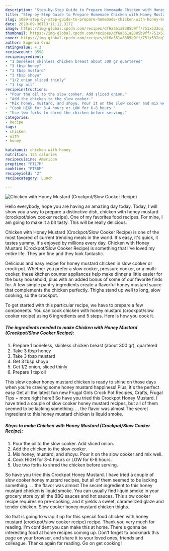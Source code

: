 ```yaml
---
description: "Step-by-Step Guide to Prepare Homemade Chicken with Honey Mustard (Crockpot/Slow Cooker Recipe)"
title: "Step-by-Step Guide to Prepare Homemade Chicken with Honey Mustard (Crockpot/Slow Cooker Recipe)"
slug: 1089-step-by-step-guide-to-prepare-homemade-chicken-with-honey-mustard-crockpot-slow-cooker-recipe
date: 2020-09-30T13:11:12.317Z
image: https://img-global.cpcdn.com/recipes/df6a361a8385b9ff/751x532cq70/chicken-with-honey-mustard-crockpotslow-cooker-recipe-recipe-main-photo.jpg
thumbnail: https://img-global.cpcdn.com/recipes/df6a361a8385b9ff/751x532cq70/chicken-with-honey-mustard-crockpotslow-cooker-recipe-recipe-main-photo.jpg
cover: https://img-global.cpcdn.com/recipes/df6a361a8385b9ff/751x532cq70/chicken-with-honey-mustard-crockpotslow-cooker-recipe-recipe-main-photo.jpg
author: Eugenia Cruz
ratingvalue: 4.3
reviewcount: 8598
recipeingredient:
- "1 boneless skinless chicken breast about 300 gr quartered"
- "3 tbsp honey"
- "3 tbsp mustard"
- "3 tbsp shoyu"
- "1/2 onion sliced thinly"
- "1 tsp oil"
recipeinstructions:
- "Pour the oil to the slow cooker. Add sliced onion."
- "Add the chicken to the slow cooker."
- "Mix honey, mustard, and shoyu. Pour it on the slow cooker and mix well."
- "Cook HIGH for 3-4 hours or LOW for 6-8 hours."
- "Use two forks to shred the chicken before serving."
categories:
- Recipe
tags:
- chicken
- with
- honey

katakunci: chicken with honey 
nutrition: 124 calories
recipecuisine: American
preptime: "PT17M"
cooktime: "PT58M"
recipeyield: "2"
recipecategory: Lunch

---
```



![Chicken with Honey Mustard (Crockpot/Slow Cooker Recipe)](https://img-global.cpcdn.com/recipes/df6a361a8385b9ff/751x532cq70/chicken-with-honey-mustard-crockpotslow-cooker-recipe-recipe-main-photo.jpg)

Hello everybody, hope you are having an amazing day today. Today, I will show you a way to prepare a distinctive dish, chicken with honey mustard (crockpot/slow cooker recipe). One of my favorites food recipes. For mine, I am going to make it a bit tasty. This will be really delicious.

Chicken with Honey Mustard (Crockpot/Slow Cooker Recipe) is one of the most favored of current trending meals in the world. It's easy, it's quick, it tastes yummy. It's enjoyed by millions every day. Chicken with Honey Mustard (Crockpot/Slow Cooker Recipe) is something that I've loved my entire life. They are fine and they look fantastic.

Delicious and easy recipe for honey mustard chicken in slow cooker or crock pot. Whether you prefer a slow cooker, pressure cooker, or a multi-cooker, these kitchen counter appliances help make dinner a little easier for the busy household, plus with an added bonus of some of our favorite finds for. A few simple pantry ingredients create a flavorful honey mustard sauce that complements the chicken perfectly. Thighs stand up well to long, slow cooking, so the crockpot.


To get started with this particular recipe, we have to prepare a few components. You can cook chicken with honey mustard (crockpot/slow cooker recipe) using 6 ingredients and 5 steps. Here is how you cook it.

<!--inarticleads1-->

##### The ingredients needed to make Chicken with Honey Mustard (Crockpot/Slow Cooker Recipe):

1. Prepare 1 boneless, skinless chicken breast (about 300 gr), quartered
1. Take 3 tbsp honey
1. Take 3 tbsp mustard
1. Get 3 tbsp shoyu
1. Get 1/2 onion, sliced thinly
1. Prepare 1 tsp oil


This slow cooker honey mustard chicken is ready to shine on those days when you&#39;re craving some honey mustard happiness! Plus, it&#39;s the perfect easy Get all the latest fun new Frugal Girls Crock Pot Recipes, Crafts, Frugal Tips + more right here!! So have you tried this Crockpot Honey Mustard. I have tried a couple of slow cooker honey mustard recipes, but all of them seemed to be lacking something. . . the flavor was almost The secret ingredient to this honey mustard chicken is liquid smoke. 

<!--inarticleads2-->

##### Steps to make Chicken with Honey Mustard (Crockpot/Slow Cooker Recipe):

1. Pour the oil to the slow cooker. Add sliced onion.
1. Add the chicken to the slow cooker.
1. Mix honey, mustard, and shoyu. Pour it on the slow cooker and mix well.
1. Cook HIGH for 3-4 hours or LOW for 6-8 hours.
1. Use two forks to shred the chicken before serving.


So have you tried this Crockpot Honey Mustard. I have tried a couple of slow cooker honey mustard recipes, but all of them seemed to be lacking something. . . the flavor was almost The secret ingredient to this honey mustard chicken is liquid smoke. You can usually find liquid smoke in your grocery store by all the BBQ sauces and hot sauces. This slow cooker recipe requires no pre-cooking, and it yields a sweet, caramelized glaze and tender chicken. Slow cooker honey mustard chicken thighs. 

So that is going to wrap it up for this special food chicken with honey mustard (crockpot/slow cooker recipe) recipe. Thank you very much for reading. I'm confident you can make this at home. There's gonna be interesting food at home recipes coming up. Don't forget to bookmark this page on your browser, and share it to your loved ones, friends and colleague. Thanks again for reading. Go on get cooking!
